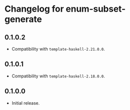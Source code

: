 # Changelog for enum-subset-generate

## 0.1.0.2

* Compatibility with `template-haskell-2.21.0.0`.

## 0.1.0.1

* Compatibility with `template-haskell-2.18.0.0`.

## 0.1.0.0

* Initial release.
